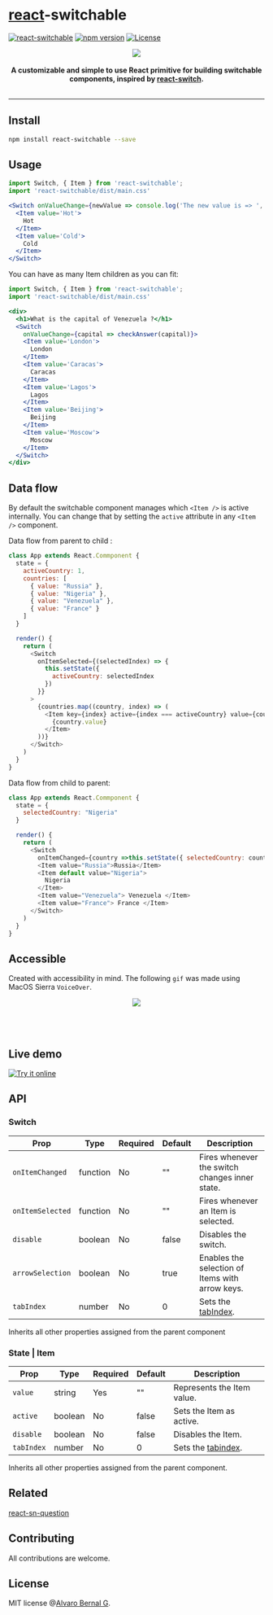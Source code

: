 # [react](https://reactjs.org)-switchable

[![react-switchable](https://travis-ci.org/AlvaroBernalG/react-switchable.svg?branch=master
)](https://badge.fury.io/js/react-switchable)
[![npm
version](https://badge.fury.io/js/react-switchable.svg)](https://badge.fury.io/js/react-switchable)
[![License](https://img.shields.io/badge/license-MIT-blue.svg)](https://github.com/AlvaroBernalG/react-switchable/blob/master/LICENSE)


<p align="center">
  <img src="https://lab.alvarobg.com/react-switchable/assets/example.gif"/>
  <br><br>
  <b> A customizable and simple to use React primitive for building switchable components, inspired by <a href="https://github.com/markusenglund/react-switch"> react-switch</a>. </b>
  <br><br>
</p>

---


## Install

```bash
npm install react-switchable --save
```


## Usage

```jsx
import Switch, { Item } from 'react-switchable';
import 'react-switchable/dist/main.css'

<Switch onValueChange={newValue => console.log('The new value is => ', newValue)}>
  <Item value='Hot'>
    Hot
  </Item>
  <Item value='Cold'>
    Cold
  </Item>
</Switch>
```

You can have as many Item children as you can fit:

```jsx
import Switch, { Item } from 'react-switchable';
import 'react-switchable/dist/main.css'

<div>
  <h1>What is the capital of Venezuela ?</h1>
  <Switch
    onValueChange={capital => checkAnswer(capital)}>
    <Item value='London'>
      London
    </Item>
    <Item value='Caracas'>
      Caracas
    </Item>
    <Item value='Lagos'>
      Lagos
    </Item>
    <Item value='Beijing'>
      Beijing
    </Item>
    <Item value='Moscow'>
      Moscow
    </Item>
  </Switch>
</div>
```

## Data flow

By default the switchable component manages which `<Item />` is active internally. You can change that by setting the `active` attribute in any `<Item />` component.

Data flow from parent to child :

```js
class App extends React.Commponent {
  state = {
    activeCountry: 1,
    countries: [
      { value: "Russia" },
      { value: "Nigeria" },
      { value: "Venezuela" },
      { value: "France" }
    ]
  }

  render() {
    return (
      <Switch
        onItemSelected={(selectedIndex) => {
          this.setState({
            activeCountry: selectedIndex
          })
        }}
      >
        {countries.map((country, index) => (
          <Item key={index} active={index === activeCountry} value={country.value}>
            {country.value}
          </Item>
        ))}
      </Switch>
    )
  }
}
```

Data flow from child to parent:

```js
class App extends React.Commponent {
  state = {
    selectedCountry: "Nigeria"
  }

  render() {
    return (
      <Switch
        onItemChanged={country =>this.setState({ selectedCountry: country })}>
        <Item value="Russia">Russia</Item>
        <Item default value="Nigeria">
          Nigeria
        </Item>
        <Item value="Venezuela"> Venezuela </Item>
        <Item value="France"> France </Item>
      </Switch>
    )
  }
}
```

## Accessible

Created with accessibility in mind. The following `gif` was made using MacOS
Sierra `VoiceOver`.

<p align="center">
  <img src="https://lab.alvarobg.com/react-switchable/assets/accessible.gif"/>
  <br><br>
  <br><br>
</p>


## Live demo

[![Try it online](https://codesandbox.io/static/img/play-codesandbox.svg)](https://codesandbox.io/s/k9y5zjv585)

## API

### Switch

Prop | Type | Required | Default | Description
-----|------|----------|---------|-------------
`onItemChanged`| function | No |  "" | Fires whenever the switch changes inner state.
`onItemSelected`| function | No |  "" | Fires whenever an Item is selected.
`disable` | boolean | No | false | Disables the switch.
`arrowSelection` | boolean | No | true | Enables the selection of Items with arrow keys.
`tabIndex` | number | No | 0 | Sets the [tabIndex](https://developer.mozilla.org/en-US/docs/Web/API/HTMLElement/tabIndex).

Inherits all other properties assigned from the parent component

### State | Item

Prop | Type | Required | Default | Description
-----|------|----------|---------|-------------
`value`| string | Yes |  "" | Represents the Item value.
`active` | boolean | No | false | Sets the Item as active.
`disable` | boolean | No | false | Disables the Item.
`tabIndex` | number | No | 0 | Sets the [tabindex](https://developer.mozilla.org/en-US/docs/Web/API/HTMLElement/tabIndex).

Inherits all other properties assigned from the parent component.


## Related

[react-sn-question](https://github.com/AlvaroBernalG/react-sn-question)

## Contributing

All contributions are welcome.

## License

MIT license @[Alvaro Bernal G](https://alvarobg.com).

